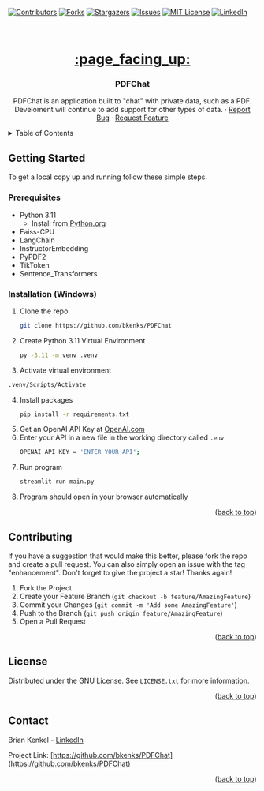 <!-- Improved compatibility of back to top link: See: https://github.com/othneildrew/Best-README-Template/pull/73 -->
<a name="readme-top"></a>
<!--
*** Thanks for checking out the Best-README-Template. If you have a suggestion
*** that would make this better, please fork the repo and create a pull request
*** or simply open an issue with the tag "enhancement".
*** Don't forget to give the project a star!
*** Thanks again! Now go create something AMAZING! :D
-->



<!-- PROJECT SHIELDS -->
<!--
*** I'm using markdown "reference style" links for readability.
*** Reference links are enclosed in brackets [ ] instead of parentheses ( ).
*** See the bottom of this document for the declaration of the reference variables
*** for contributors-url, forks-url, etc. This is an optional, concise syntax you may use.
*** https://www.markdownguide.org/basic-syntax/#reference-style-links
-->
[![Contributors][contributors-shield]][contributors-url]
[![Forks][forks-shield]][forks-url]
[![Stargazers][stars-shield]][stars-url]
[![Issues][issues-shield]][issues-url]
[![MIT License][license-shield]][license-url]
[![LinkedIn][linkedin-shield]][linkedin-url]



<!-- PROJECT LOGO -->
<br />
<div align="center">
  <a href="https://github.com/bkenks/PDFChat">
    <h1>:page_facing_up:</h1>
  </a>

<h3 align="center">PDFChat</h3>

  <p align="center">
    PDFChat is an application built to "chat" with private data, such as a PDF. Develoment will continue to add support for other types of data.
    ·
    <a href="https://github.com/bkenks/PDFChat/issues">Report Bug</a>
    ·
    <a href="https://github.com/bkenks/PDFChat/issues">Request Feature</a>
  </p>
</div>



<!-- TABLE OF CONTENTS -->
<details>
  <summary>Table of Contents</summary>
  <ol>
    <li>
      <a href="#about-the-project">About The Project</a>
    </li>
    <li>
      <a href="#getting-started">Getting Started</a>
      <ul>
        <li><a href="#prerequisites">Prerequisites</a></li>
        <li><a href="#installation">Installation</a></li>
      </ul>
    </li>
    <li><a href="#contributing">Contributing</a></li>
    <li><a href="#license">License</a></li>
    <li><a href="#contact">Contact</a></li>
  </ol>
</details>



<!-- GETTING STARTED -->
## Getting Started
To get a local copy up and running follow these simple steps.

### Prerequisites

* Python 3.11
    + Install from [Python.org](https://www.python.org/)
* Faiss-CPU
* LangChain
* InstructorEmbedding
* PyPDF2
* TikToken
* Sentence_Transformers

### Installation (Windows)

1. Clone the repo
   ```sh
   git clone https://github.com/bkenks/PDFChat
   ```
2. Create Python 3.11 Virtual Environment
   ```sh
   py -3.11 -m venv .venv
   ```
3. Activate virtual environment
  ```sh
  .venv/Scripts/Activate
  ```
4. Install packages
   ```sh
   pip install -r requirements.txt
   ```
5. Get an OpenAI API Key at [OpenAI.com](https://openai.com/)
6. Enter your API in a new file in the working directory called `.env`
   ```sh
   OPENAI_API_KEY = 'ENTER YOUR API';
   ```
7. Run program
   ```sh
   streamlit run main.py
   ```
8. Program should open in your browser automatically

<p align="right">(<a href="#readme-top">back to top</a>)</p>



<!-- CONTRIBUTING -->
## Contributing

If you have a suggestion that would make this better, please fork the repo and create a pull request. You can also simply open an issue with the tag "enhancement".
Don't forget to give the project a star! Thanks again!

1. Fork the Project
2. Create your Feature Branch (`git checkout -b feature/AmazingFeature`)
3. Commit your Changes (`git commit -m 'Add some AmazingFeature'`)
4. Push to the Branch (`git push origin feature/AmazingFeature`)
5. Open a Pull Request

<p align="right">(<a href="#readme-top">back to top</a>)</p>



<!-- LICENSE -->
## License

Distributed under the GNU License. See `LICENSE.txt` for more information.

<p align="right">(<a href="#readme-top">back to top</a>)</p>



<!-- CONTACT -->
## Contact

Brian Kenkel - [LinkedIn](linkedin-url)

Project Link: [https://github.com/bkenks/PDFChat](https://github.com/bkenks/PDFChat)

<p align="right">(<a href="#readme-top">back to top</a>)</p>



<!-- MARKDOWN LINKS & IMAGES -->
<!-- https://www.markdownguide.org/basic-syntax/#reference-style-links -->
[contributors-shield]: https://img.shields.io/github/contributors/bkenks/PDFChat.svg?style=for-the-badge
[contributors-url]: https://github.com/bkenks/PDFChat/graphs/contributors
[forks-shield]: https://img.shields.io/github/forks/bkenks/PDFChat.svg?style=for-the-badge
[forks-url]: https://github.com/bkenks/PDFChat/network/members
[stars-shield]: https://img.shields.io/github/stars/bkenks/PDFChat.svg?style=for-the-badge
[stars-url]: https://github.com/bkenks/PDFChat/stargazers
[issues-shield]: https://img.shields.io/github/issues/bkenks/PDFChat.svg?style=for-the-badge
[issues-url]: https://github.com/bkenks/PDFChat/issues
[license-shield]: https://img.shields.io/github/license/bkenks/PDFChat.svg?style=for-the-badge
[license-url]: https://github.com/bkenks/PDFChat/blob/master/LICENSE.txt
[linkedin-shield]: https://img.shields.io/badge/-LinkedIn-black.svg?style=for-the-badge&logo=linkedin&colorB=555
[linkedin-url]: https://www.linkedin.com/in/briankenkel/
[product-screenshot]: images/screenshot.png
